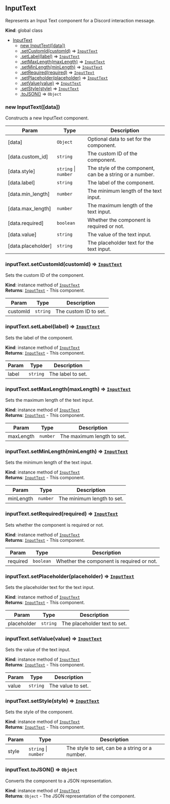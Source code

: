 <a name="InputText"></a>

## InputText
Represents an Input Text component for a Discord interaction message.

**Kind**: global class  

* [InputText](#InputText)
    * [new InputText([data])](#new_InputText_new)
    * [.setCustomId(customId)](#InputText+setCustomId) ⇒ [<code>InputText</code>](#InputText)
    * [.setLabel(label)](#InputText+setLabel) ⇒ [<code>InputText</code>](#InputText)
    * [.setMaxLength(maxLength)](#InputText+setMaxLength) ⇒ [<code>InputText</code>](#InputText)
    * [.setMinLength(minLength)](#InputText+setMinLength) ⇒ [<code>InputText</code>](#InputText)
    * [.setRequired(required)](#InputText+setRequired) ⇒ [<code>InputText</code>](#InputText)
    * [.setPlaceholder(placeholder)](#InputText+setPlaceholder) ⇒ [<code>InputText</code>](#InputText)
    * [.setValue(value)](#InputText+setValue) ⇒ [<code>InputText</code>](#InputText)
    * [.setStyle(style)](#InputText+setStyle) ⇒ [<code>InputText</code>](#InputText)
    * [.toJSON()](#InputText+toJSON) ⇒ <code>Object</code>

<a name="new_InputText_new"></a>

### new InputText([data])
Constructs a new InputText component.


| Param | Type | Description |
| --- | --- | --- |
| [data] | <code>Object</code> | Optional data to set for the component. |
| [data.custom_id] | <code>string</code> | The custom ID of the component. |
| [data.style] | <code>string</code> \| <code>number</code> | The style of the component, can be a string or a number. |
| [data.label] | <code>string</code> | The label of the component. |
| [data.min_length] | <code>number</code> | The minimum length of the text input. |
| [data.max_length] | <code>number</code> | The maximum length of the text input. |
| [data.required] | <code>boolean</code> | Whether the component is required or not. |
| [data.value] | <code>string</code> | The value of the text input. |
| [data.placeholder] | <code>string</code> | The placeholder text for the text input. |

<a name="InputText+setCustomId"></a>

### inputText.setCustomId(customId) ⇒ [<code>InputText</code>](#InputText)
Sets the custom ID of the component.

**Kind**: instance method of [<code>InputText</code>](#InputText)  
**Returns**: [<code>InputText</code>](#InputText) - This component.  

| Param | Type | Description |
| --- | --- | --- |
| customId | <code>string</code> | The custom ID to set. |

<a name="InputText+setLabel"></a>

### inputText.setLabel(label) ⇒ [<code>InputText</code>](#InputText)
Sets the label of the component.

**Kind**: instance method of [<code>InputText</code>](#InputText)  
**Returns**: [<code>InputText</code>](#InputText) - This component.  

| Param | Type | Description |
| --- | --- | --- |
| label | <code>string</code> | The label to set. |

<a name="InputText+setMaxLength"></a>

### inputText.setMaxLength(maxLength) ⇒ [<code>InputText</code>](#InputText)
Sets the maximum length of the text input.

**Kind**: instance method of [<code>InputText</code>](#InputText)  
**Returns**: [<code>InputText</code>](#InputText) - This component.  

| Param | Type | Description |
| --- | --- | --- |
| maxLength | <code>number</code> | The maximum length to set. |

<a name="InputText+setMinLength"></a>

### inputText.setMinLength(minLength) ⇒ [<code>InputText</code>](#InputText)
Sets the minimum length of the text input.

**Kind**: instance method of [<code>InputText</code>](#InputText)  
**Returns**: [<code>InputText</code>](#InputText) - This component.  

| Param | Type | Description |
| --- | --- | --- |
| minLength | <code>number</code> | The minimum length to set. |

<a name="InputText+setRequired"></a>

### inputText.setRequired(required) ⇒ [<code>InputText</code>](#InputText)
Sets whether the component is required or not.

**Kind**: instance method of [<code>InputText</code>](#InputText)  
**Returns**: [<code>InputText</code>](#InputText) - This component.  

| Param | Type | Description |
| --- | --- | --- |
| required | <code>boolean</code> | Whether the component is required or not. |

<a name="InputText+setPlaceholder"></a>

### inputText.setPlaceholder(placeholder) ⇒ [<code>InputText</code>](#InputText)
Sets the placeholder text for the text input.

**Kind**: instance method of [<code>InputText</code>](#InputText)  
**Returns**: [<code>InputText</code>](#InputText) - This component.  

| Param | Type | Description |
| --- | --- | --- |
| placeholder | <code>string</code> | The placeholder text to set. |

<a name="InputText+setValue"></a>

### inputText.setValue(value) ⇒ [<code>InputText</code>](#InputText)
Sets the value of the text input.

**Kind**: instance method of [<code>InputText</code>](#InputText)  
**Returns**: [<code>InputText</code>](#InputText) - This component.  

| Param | Type | Description |
| --- | --- | --- |
| value | <code>string</code> | The value to set. |

<a name="InputText+setStyle"></a>

### inputText.setStyle(style) ⇒ [<code>InputText</code>](#InputText)
Sets the style of the component.

**Kind**: instance method of [<code>InputText</code>](#InputText)  
**Returns**: [<code>InputText</code>](#InputText) - This component.  

| Param | Type | Description |
| --- | --- | --- |
| style | <code>string</code> \| <code>number</code> | The style to set, can be a string or a number. |

<a name="InputText+toJSON"></a>

### inputText.toJSON() ⇒ <code>Object</code>
Converts the component to a JSON representation.

**Kind**: instance method of [<code>InputText</code>](#InputText)  
**Returns**: <code>Object</code> - The JSON representation of the component.  
